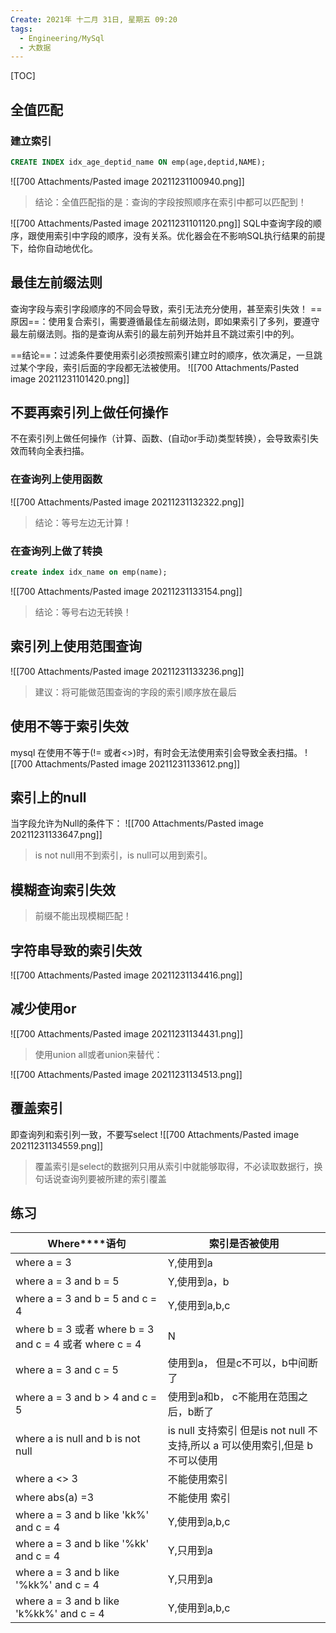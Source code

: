 ```yaml
---
Create: 2021年 十二月 31日, 星期五 09:20
tags: 
  - Engineering/MySql
  - 大数据
---
```


[TOC]

## 全值匹配
### 建立索引
```sql
CREATE INDEX idx_age_deptid_name ON emp(age,deptid,NAME);
```
![[700 Attachments/Pasted image 20211231100940.png]]
> 结论：全值匹配指的是：查询的字段按照顺序在索引中都可以匹配到！

![[700 Attachments/Pasted image 20211231101120.png]]
SQL中查询字段的顺序，跟使用索引中字段的顺序，没有关系。优化器会在不影响SQL执行结果的前提下，给你自动地优化。

## 最佳左前缀法则
查询字段与索引字段顺序的不同会导致，索引无法充分使用，甚至索引失效！
==原因==：使用复合索引，需要遵循最佳左前缀法则，即如果索引了多列，要遵守最左前缀法则。指的是查询从索引的最左前列开始并且不跳过索引中的列。

==结论==：过滤条件要使用索引必须按照索引建立时的顺序，依次满足，一旦跳过某个字段，索引后面的字段都无法被使用。
![[700 Attachments/Pasted image 20211231101420.png]]



## 不要再索引列上做任何操作
不在索引列上做任何操作（计算、函数、(自动or手动)类型转换），会导致索引失效而转向全表扫描。
### 在查询列上使用函数
![[700 Attachments/Pasted image 20211231132322.png]]
> 结论：等号左边无计算！
### 在查询列上做了转换
```sql
create index idx_name on emp(name);
```
![[700 Attachments/Pasted image 20211231133154.png]]
> 结论：等号右边无转换！

## 索引列上使用范围查询
![[700 Attachments/Pasted image 20211231133236.png]]
> 建议：将可能做范围查询的字段的索引顺序放在最后

## 使用不等于索引失效
mysql 在使用不等于(!= 或者<>)时，有时会无法使用索引会导致全表扫描。
![[700 Attachments/Pasted image 20211231133612.png]]

## 索引上的null
当字段允许为Null的条件下：
![[700 Attachments/Pasted image 20211231133647.png]]
>  is not null用不到索引，is null可以用到索引。

## 模糊查询索引失效
> 前缀不能出现模糊匹配！

## 字符串导致的索引失效
![[700 Attachments/Pasted image 20211231134416.png]]

## 减少使用or
![[700 Attachments/Pasted image 20211231134431.png]]
> 使用union all或者union来替代：

![[700 Attachments/Pasted image 20211231134513.png]]

## 覆盖索引
即查询列和索引列一致，不要写select 
![[700 Attachments/Pasted image 20211231134559.png]]

>覆盖索引是select的数据列只用从索引中就能够取得，不必读取数据行，换句话说查询列要被所建的索引覆盖

## 练习

| **Where****语句**                                       | **索引是否被使用**                                           |
| ------------------------------------------------------- | ------------------------------------------------------------ |
| where a = 3                                             | Y,使用到a                                                    |
| where a = 3 and b = 5                                   | Y,使用到a，b                                                 |
| where a = 3 and b = 5  and c = 4                        | Y,使用到a,b,c                                                |
| where b = 3 或者 where b = 3 and c = 4 或者 where c = 4 | N                                                            |
| where a = 3 and c = 5                                   | 使用到a， 但是c不可以，b中间断了                             |
| where a = 3 and b  > 4 and c = 5                        | 使用到a和b， c不能用在范围之后，b断了                        |
| where a is null and b  is not null                      | is null 支持索引 但是is not null 不支持,所以 a 可以使用索引,但是 b不可以使用 |
| where a <>  3                                           | 不能使用索引                                                 |
| where  abs(a) =3                                        | 不能使用 索引                                                |
| where a = 3 and b  like 'kk%' and c = 4                 | Y,使用到a,b,c                                                |
| where a = 3 and b  like '%kk' and c = 4                 | Y,只用到a                                                    |
| where a = 3 and b  like '%kk%' and c = 4                | Y,只用到a                                                    |
| where a = 3 and b  like 'k%kk%' and c = 4               | Y,使用到a,b,c                                                |



